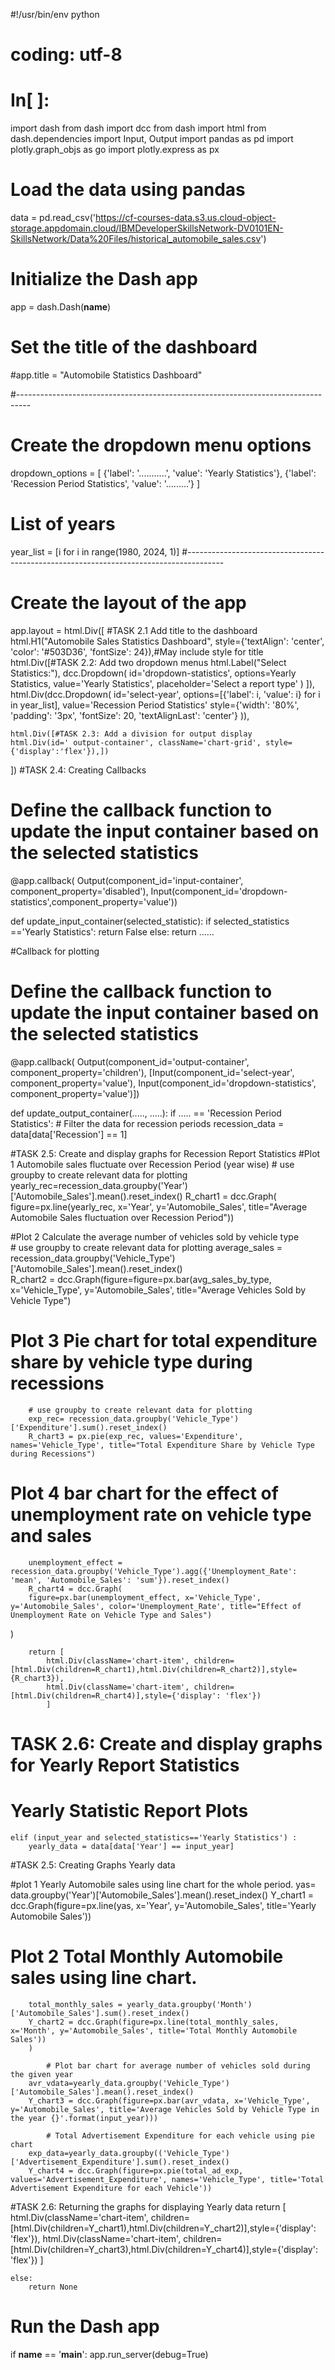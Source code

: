 #!/usr/bin/env python
# coding: utf-8

# In[ ]:


import dash
from dash import dcc
from dash import html
from dash.dependencies import Input, Output
import pandas as pd
import plotly.graph_objs as go
import plotly.express as px

# Load the data using pandas
data = pd.read_csv('https://cf-courses-data.s3.us.cloud-object-storage.appdomain.cloud/IBMDeveloperSkillsNetwork-DV0101EN-SkillsNetwork/Data%20Files/historical_automobile_sales.csv')

# Initialize the Dash app
app = dash.Dash(__name__)

# Set the title of the dashboard
#app.title = "Automobile Statistics Dashboard"

#---------------------------------------------------------------------------------
# Create the dropdown menu options
dropdown_options = [
    {'label': '...........', 'value': 'Yearly Statistics'},
    {'label': 'Recession Period Statistics', 'value': '.........'}
]
# List of years 
year_list = [i for i in range(1980, 2024, 1)]
#---------------------------------------------------------------------------------------
# Create the layout of the app
app.layout = html.Div([
    #TASK 2.1 Add title to the dashboard
    html.H1("Automobile Sales Statistics Dashboard", style={'textAlign': 'center', 'color': '#503D36', 'fontSize': 24}),#May include style for title
    html.Div([#TASK 2.2: Add two dropdown menus
        html.Label("Select Statistics:"),
        dcc.Dropdown(
            id='dropdown-statistics',
            options=Yearly Statistics,
            value='Yearly Statistics',
            placeholder='Select a report type'
        )
    ]),
    html.Div(dcc.Dropdown(
            id='select-year',
            options=[{'label': i, 'value': i} for i in year_list],
            value='Recession Period Statistics'
            style={'width': '80%', 'padding': '3px', 'fontSize': 20, 'textAlignLast': 'center'}
            )),
        
    html.Div([#TASK 2.3: Add a division for output display
    html.Div(id=' output-container', className='chart-grid', style={'display':'flex'}),])
])
#TASK 2.4: Creating Callbacks
# Define the callback function to update the input container based on the selected statistics
@app.callback(
    Output(component_id='input-container', component_property='disabled'),
    Input(component_id='dropdown-statistics',component_property='value'))

def update_input_container(selected_statistic):
    if selected_statistics =='Yearly Statistics': 
        return False
    else: 
        return ......

#Callback for plotting
# Define the callback function to update the input container based on the selected statistics
@app.callback(
    Output(component_id='output-container', component_property='children'),
    [Input(component_id='select-year', component_property='value'), Input(component_id='dropdown-statistics', component_property='value')])

def update_output_container(....., .....):
    if ..... == 'Recession Period Statistics':
        # Filter the data for recession periods
        recession_data = data[data['Recession'] == 1]

#TASK 2.5: Create and display graphs for Recession Report Statistics
#Plot 1 Automobile sales fluctuate over Recession Period (year wise)
        # use groupby to create relevant data for plotting
        yearly_rec=recession_data.groupby('Year')['Automobile_Sales'].mean().reset_index()
        R_chart1 = dcc.Graph(
            figure=px.line(yearly_rec, 
                x='Year',
                y='Automobile_Sales',
                title="Average Automobile Sales fluctuation over Recession Period"))

#Plot 2 Calculate the average number of vehicles sold by vehicle type       
        # use groupby to create relevant data for plotting
        average_sales = recession_data.groupby('Vehicle_Type')['Automobile_Sales'].mean().reset_index()                           
        R_chart2  = dcc.Graph(figure=figure=px.bar(avg_sales_by_type, x='Vehicle_Type', y='Automobile_Sales', title="Average Vehicles Sold by Vehicle Type")
        
# Plot 3 Pie chart for total expenditure share by vehicle type during recessions
        # use groupby to create relevant data for plotting
        exp_rec= recession_data.groupby('Vehicle_Type')['Expenditure'].sum().reset_index()
        R_chart3 = px.pie(exp_rec, values='Expenditure', names='Vehicle_Type', title="Total Expenditure Share by Vehicle Type during Recessions")

# Plot 4 bar chart for the effect of unemployment rate on vehicle type and sales
        unemployment_effect = recession_data.groupby('Vehicle_Type').agg({'Unemployment_Rate': 'mean', 'Automobile_Sales': 'sum'}).reset_index()
        R_chart4 = dcc.Graph(
        figure=px.bar(unemployment_effect, x='Vehicle_Type', y='Automobile_Sales', color='Unemployment_Rate', title="Effect of Unemployment Rate on Vehicle Type and Sales")
)


        return [
            html.Div(className='chart-item', children=[html.Div(children=R_chart1),html.Div(children=R_chart2)],style={R_chart3}),
            html.Div(className='chart-item', children=[html.Div(children=R_chart4)],style={'display': 'flex'})
            ]

# TASK 2.6: Create and display graphs for Yearly Report Statistics
 # Yearly Statistic Report Plots                             
    elif (input_year and selected_statistics=='Yearly Statistics') :
        yearly_data = data[data['Year'] == input_year]
                              
#TASK 2.5: Creating Graphs Yearly data
                              
#plot 1 Yearly Automobile sales using line chart for the whole period.
        yas= data.groupby('Year')['Automobile_Sales'].mean().reset_index()
        Y_chart1 = dcc.Graph(figure=px.line(yas, x='Year', y='Automobile_Sales', title='Yearly Automobile Sales'))

            
# Plot 2 Total Monthly Automobile sales using line chart.
        total_monthly_sales = yearly_data.groupby('Month')['Automobile_Sales'].sum().reset_index()
        Y_chart2 = dcc.Graph(figure=px.line(total_monthly_sales, x='Month', y='Automobile_Sales', title='Total Monthly Automobile Sales'))
        )

            # Plot bar chart for average number of vehicles sold during the given year
        avr_vdata=yearly_data.groupby('Vehicle_Type')['Automobile_Sales'].mean().reset_index()
        Y_chart3 = dcc.Graph(figure=px.bar(avr_vdata, x='Vehicle_Type', y='Automobile_Sales', title='Average Vehicles Sold by Vehicle Type in the year {}'.format(input_year)))

            # Total Advertisement Expenditure for each vehicle using pie chart
        exp_data=yearly_data.groupby(('Vehicle_Type')['Advertisement_Expenditure'].sum().reset_index()
        Y_chart4 = dcc.Graph(figure=px.pie(total_ad_exp, values='Advertisement_Expenditure', names='Vehicle_Type', title='Total Advertisement Expenditure for each Vehicle'))

#TASK 2.6: Returning the graphs for displaying Yearly data
        return [
                html.Div(className='chart-item', children=[html.Div(children=Y_chart1),html.Div(children=Y_chart2)],style={'display': 'flex'}),
                html.Div(className='chart-item', children=[html.Div(children=Y_chart3),html.Div(children=Y_chart4)],style={'display': 'flex'})
                ]
        
    else:
        return None

# Run the Dash app
if __name__ == '__main__':
    app.run_server(debug=True)


